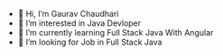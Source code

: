 - 👋 Hi, I’m Gaurav Chaudhari
- 👀 I’m interested in Java Devloper
- 🌱 I’m currently learning Full Stack Java With Angular
- 💞️ I’m looking for Job in Full Stack Java
<!---
- 📫 How to reach me ...
- 😄 Pronouns: ...
- ⚡ Fun fact: ...


Gauravchaudhari1/Gauravchaudhari1 is a ✨ special ✨ repository because its `README.md` (this file) appears on your GitHub profile.
You can click the Preview link to take a look at your changes.
--->
